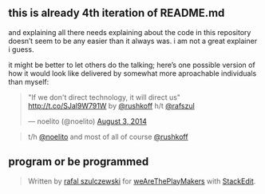 <h2 id="this-is-already-4th-iteration-of-readmemd">this is already 4th iteration of README.md</h2>

<p>and explaining all there needs explaining about the code in this repository doesn’t seem to be any easier than it always was. i am not a great explainer i guess. </p>

<p>it might be better to let others do the talking; here’s one possible version of how it would look like delivered by somewhat more aproachable individuals than myself:</p>

<blockquote class="twitter-tweet" lang="en"><p>"If we don't direct technology, it will direct us" <a href="http://t.co/SJal9W791W">http://t.co/SJal9W791W</a> by <a href="https://twitter.com/rushkoff">@rushkoff</a> h/t <a href="https://twitter.com/rafszul">@rafszul</a></p>— noelito (@noelito) <a href="https://twitter.com/noelito/statuses/496012696031354880">August 3, 2014</a></blockquote>

<script async="" src="//platform.twitter.com/widgets.js" charset="utf-8"></script>

<blockquote>
  <p>t/h <a href="https://twitter.com/noelito">@noelito</a> and most of all of course <a href="https://twitter.com/rushkoff">@rushkoff</a></p>
</blockquote><div class="se-section-delimiter"></div>

<h2 id="program-or-be-programmed">program or be programmed</h2>

<blockquote>
  <p>Written by <a href="https://github.com/rafszul">rafal szulczewski</a> for <a href="http://wearetheplaymakers.com/">weAreThePlayMakers</a> with <a href="https://stackedit.io/">StackEdit</a>.</p>
</blockquote>